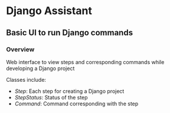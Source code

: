 # Django Assistant 
## Basic UI to run Django commands
### Overview
Web interface to view steps and corresponding commands while developing a Django project

Classes include:
  - *Step*: Each step for creating a Django project
  - *StepStatus*: Status of the step
  - *Command*: Command corresponding with the step

  